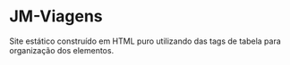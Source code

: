 # JM-Viagens

Site estático construído em HTML puro utilizando das tags de tabela para organização dos elementos.
